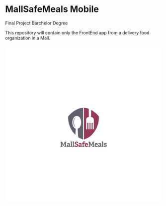 # MallSafeMeals Mobile
Final Project Barchelor Degree

This repository will contain only the FrontEnd app from a delivery food organization in a Mall.

![](https://raw.githubusercontent.com/inunes1904/MallSafeMeal/main/mall_safe_meal.png)
